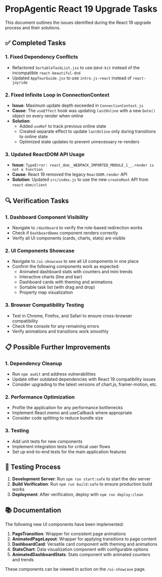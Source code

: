 # PropAgentic React 19 Upgrade Tasks

This document outlines the issues identified during the React 19 upgrade process and their solutions.

## ✅ Completed Tasks

### 1. Fixed Dependency Conflicts
- Refactored `SortableTaskList.jsx` to use `@dnd-kit` instead of the incompatible `react-beautiful-dnd`
- Updated `AppTourGuide.jsx` to use `intro.js-react` instead of `react-joyride`

### 2. Fixed Infinite Loop in ConnectionContext
- **Issue**: Maximum update depth exceeded in `ConnectionContext.js`
- **Cause**: The `useEffect` hook was updating `lastOnline` with a new `Date()` object on every render when online
- **Solution**: 
  - Added `useRef` to track previous online state
  - Created separate effect to update `lastOnline` only during transitions to online state
  - Optimized state updates to prevent unnecessary re-renders

### 3. Updated ReactDOM API Usage
- **Issue**: `TypeError: react_dom__WEBPACK_IMPORTED_MODULE_1__.render is not a function`
- **Cause**: React 19 removed the legacy `ReactDOM.render` API
- **Solution**: Updated `src/index.js` to use the new `createRoot` API from `react-dom/client`

## 🔍 Verification Tasks

### 1. Dashboard Component Visibility
- Navigate to `/dashboard` to verify the role-based redirection works
- Check if `DashboardDemo` component renders correctly
- Verify all UI components (cards, charts, stats) are visible

### 2. UI Components Showcase
- Navigate to `/ui-showcase` to see all UI components in one place
- Confirm the following components work as expected:
  - Animated dashboard stats with counters and mini trends
  - Interactive charts (line and bar)
  - Dashboard cards with theming and animations
  - Sortable task list (with drag and drop)
  - Property map visualization

### 3. Browser Compatibility Testing
- Test in Chrome, Firefox, and Safari to ensure cross-browser compatibility
- Check the console for any remaining errors
- Verify animations and transitions work smoothly

## 📋 Possible Further Improvements

### 1. Dependency Cleanup
- Run `npm audit` and address vulnerabilities
- Update other outdated dependencies with React 19 compatibility issues
- Consider upgrading to the latest versions of chart.js, framer-motion, etc.

### 2. Performance Optimization
- Profile the application for any performance bottlenecks
- Implement React.memo and useCallback where appropriate
- Consider code splitting to reduce bundle size

### 3. Testing
- Add unit tests for new components
- Implement integration tests for critical user flows
- Set up end-to-end tests for the main application features

## 🧪 Testing Process

1. **Development Server**: Run `npm run start:safe` to start the dev server
2. **Build Verification**: Run `npm run build:safe` to ensure production build works
3. **Deployment**: After verification, deploy with `npm run deploy:clean`

## 📚 Documentation

The following new UI components have been implemented:

1. **PageTransition**: Wrapper for consistent page animations
2. **AnimatedPageLayout**: Wrapper for applying transitions to page content
3. **DashboardCard**: Versatile card component with theming and animations
4. **StatsChart**: Data visualization component with configurable options
5. **AnimatedDashboardStats**: Stats component with animated counters and trends

These components can be viewed in action on the `/ui-showcase` page. 